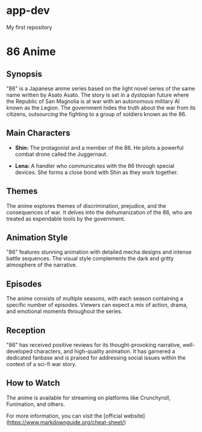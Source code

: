 # app-dev
My first repository

# 86 Anime

## Synopsis

"86" is a Japanese anime series based on the light novel series of the same name written by Asato Asato. The story is set in a dystopian future where the Republic of San Magnolia is at war with an autonomous military AI known as the Legion. The government hides the truth about the war from its citizens, outsourcing the fighting to a group of soldiers known as the 86.

## Main Characters

- **Shin:**
  The protagonist and a member of the 86. He pilots a powerful combat drone called the Juggernaut.

- **Lena:**
  A handler who communicates with the 86 through special devices. She forms a close bond with Shin as they work together.

## Themes

The anime explores themes of discrimination, prejudice, and the consequences of war. It delves into the dehumanization of the 86, who are treated as expendable tools by the government.

## Animation Style

"86" features stunning animation with detailed mecha designs and intense battle sequences. The visual style complements the dark and gritty atmosphere of the narrative.

## Episodes

The anime consists of multiple seasons, with each season containing a specific number of episodes. Viewers can expect a mix of action, drama, and emotional moments throughout the series.

## Reception

"86" has received positive reviews for its thought-provoking narrative, well-developed characters, and high-quality animation. It has garnered a dedicated fanbase and is praised for addressing social issues within the context of a sci-fi war story.

## How to Watch

The anime is available for streaming on platforms like Crunchyroll, Funimation, and others.

For more information, you can visit the [official website] (https://www.markdownguide.org/cheat-sheet/)



